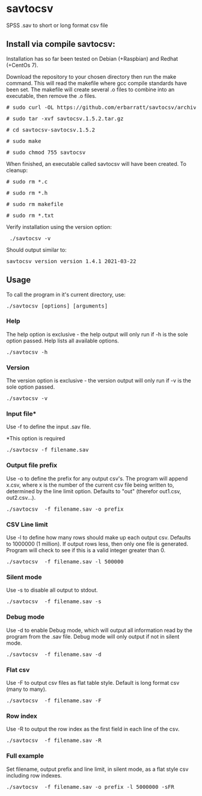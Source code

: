 # savtocsv
SPSS .sav to short or long format csv file

<h2>Install via compile savtocsv:</h2>

Installation has so far been tested on Debian (+Raspbian) and Redhat (+CentOs 7).

Download the repository to your chosen directory then run the make command. This will read the makefile where gcc compile standards have been set. The makefile will create several .o files to combine into an executable, then remove the .o files.

<pre># sudo curl -OL https://github.com/erbarratt/savtocsv/archive/refs/tags/savtocsv.1.5.2.tar.gz</pre>
<pre># sudo tar -xvf savtocsv.1.5.2.tar.gz</pre>
<pre># cd savtocsv-savtocsv.1.5.2</pre>
<pre># sudo make</pre>
<pre># sudo chmod 755 savtocsv</pre>

When finished, an executable called savtocsv will have been created. To cleanup:

<pre># sudo rm *.c</pre>
<pre># sudo rm *.h</pre>
<pre># sudo rm makefile</pre>
<pre># sudo rm *.txt</pre>

Verify installation using the version option:

<pre> ./savtocsv -v</pre>

Should output similar to:

<pre>savtocsv version version 1.4.1 2021-03-22</pre>

<h2>Usage</h2>

To call the program in it's current directory, use:

<pre>./savtocsv [options] [arguments]</pre>

<h3>Help</h3>

The help option is exclusive - the help output will only run if -h is the sole option passed. Help lists all available options.

<pre>./savtocsv -h</pre>

<h3>Version</h3>

The version option is exclusive - the version output will only run if -v is the sole option passed.

<pre>./savtocsv -v</pre>

<h3>Input file*</h3>

Use -f to define the input .sav file.

*This option is required

<pre>./savtocsv -f filename.sav</pre>

<h3>Output file prefix</h3>

Use -o to define the prefix for any output csv's. The program will append x.csv, where x is the number of the current csv file being written to, determined by the line limit option. Defaults to "out" (therefor out1.csv, out2.csv...).

<pre>./savtocsv  -f filename.sav -o prefix</pre>

<h3>CSV Line limit</h3>

Use -l to define how many rows should make up each output csv. Defaults to 1000000 (1 million). If output rows less, then only one file is generated. Program will check to see if this is a valid integer greater than 0.

<pre>./savtocsv  -f filename.sav -l 500000</pre>

<h3>Silent mode</h3>

Use -s to disable all output to stdout.

<pre>./savtocsv  -f filename.sav -s</pre>

<h3>Debug mode</h3>

Use -d to enable Debug mode, which will output all information read by the program from the .sav file. Debug mode will only output if not in silent mode.

<pre>./savtocsv  -f filename.sav -d</pre>

<h3>Flat csv</h3>

Use -F to output csv files as flat table style. Default is long format csv (many to many).

<pre>./savtocsv  -f filename.sav -F</pre>

<h3>Row index</h3>

Use -R to output the row index as the first field in each line of the csv.

<pre>./savtocsv  -f filename.sav -R</pre>

<h3>Full example</h3>

Set filename, output prefix and line limit, in silent mode, as a flat style csv including row indexes.

<pre>./savtocsv  -f filename.sav -o prefix -l 5000000 -sFR</pre>

